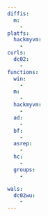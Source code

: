 ```yaml
---
diffis:
  m:
    -
platfs:
  hackmyvm:
    -
curls:
  dc02:
    -
functions:
  win:
    -
  m:
    -
  hackmyvm:
    -
  ad:
    -
  bf:
    -
  asrep:
    -
  hc:
    -
  groups:
    -

wals:
  dc02wu:
    -
---
```

